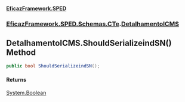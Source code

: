 #### [EficazFramework.SPED](EficazFrameworkSPED.md 'EficazFramework SPED')
### [EficazFramework.SPED.Schemas.CTe](EficazFramework.SPED.Schemas.CTe.md 'EficazFramework.SPED.Schemas.CTe').[DetalhamentoICMS](EficazFramework.SPED.Schemas.CTe/DetalhamentoICMS.md 'EficazFramework.SPED.Schemas.CTe.DetalhamentoICMS')

## DetalhamentoICMS.ShouldSerializeindSN() Method

```csharp
public bool ShouldSerializeindSN();
```

#### Returns
[System.Boolean](https://docs.microsoft.com/en-us/dotnet/api/System.Boolean 'System.Boolean')